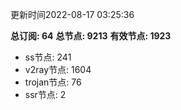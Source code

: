 更新时间2022-08-17 03:25:36

**总订阅: 64**
**总节点: 9213**
**有效节点: 1923**
- ss节点: 241
- v2ray节点: 1604
- trojan节点: 76
- ssr节点: 2
